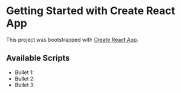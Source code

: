 # Getting Started with Create React App

This project was bootstrapped with [Create React App](https://github.com/facebook/create-react-app).

## Available Scripts

* Bullet 1:
* Bullet 2:
* Bullet 3:
